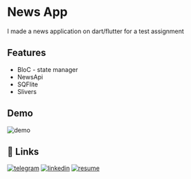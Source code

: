 
# News App

I made a news application on dart/flutter for a test assignment


## Features

- BloC - state manager
- NewsApi 
- SQFlite
- Slivers


## Demo


![demo](https://user-images.githubusercontent.com/53962148/199696653-e559d5f6-805e-4bb6-9b69-37e8516c5f7d.gif)


## 🔗 Links
[![telegram](https://img.shields.io/badge/telegram-9cf?style=for-the-badge&logo=telegram&logoColor=blue)](https://t.me/narekp)
[![linkedin](https://img.shields.io/badge/linkedin-0A66C2?style=for-the-badge&logo=linkedin&logoColor=white)](https://www.linkedin.com/mwlite/in/22narek)
[![resume](https://img.shields.io/badge/RESUME-87CEFA?style=for-the-badge&logo=dart&logoColor=black)](https://disk.yandex.ru/d/v10ab-f5wxc-FQ)
